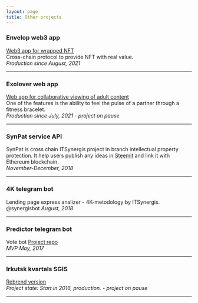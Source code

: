 ```yaml
---
layout: page
title: Other projects
---
```




### Envelop web3 app 
[Web3 app for wrapped NFT](https://app.envelop.is/)  
Cross-chain protocol to provide NFT with real value.  
_Production since August, 2021_

* * *  

### Exolover web app 
[Web app for collaborative viewing of adult content](https://exolover.io/)  
One of the features is the ability to feel the pulse of a partner through a fitness bracelet.  
_Production since July, 2021  - project on pause_

* * *

### SynPat service API
SynPat is cross chain ITSynergis project in branch intellectual property protection.
It help users  publish any ideas in [Steemit](https://steemit.com/@menaskop) and link it with Ethereum blockchain.  
_November-December, 2018_ 

* * *
### 4K telegram bot
Lending page express analizer - 4K-metodology by ITSynergis.
@synergisbot
_August, 2018_ 

* * * 

### Predictor telegram bot 
Vote bot
[Project repo](https://gitlab.com/max_siz/vote_bot)  
_MVP May, 2017_ 

* * * 
 
### Irkutsk kvartals SGIS
[Rebrend version](https://sgis.irkkvartal.ru/)  
_Project state: Start in 2016, production. - project on pause_

* * * 